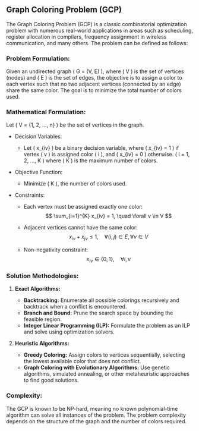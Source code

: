 ## Graph Coloring Problem (GCP)

The Graph Coloring Problem (GCP) is a classic combinatorial optimization problem with numerous real-world applications in areas such as scheduling, register allocation in compilers, frequency assignment in wireless communication, and many others. The problem can be defined as follows:

### Problem Formulation:

Given an undirected graph \( G = (V, E) \), where \( V \) is the set of vertices (nodes) and \( E \) is the set of edges, the objective is to assign a color to each vertex such that no two adjacent vertices (connected by an edge) share the same color. The goal is to minimize the total number of colors used.

### Mathematical Formulation:

Let \( V = \{1, 2, ..., n\} \) be the set of vertices in the graph.

- Decision Variables:
  - Let \( x_{iv} \) be a binary decision variable, where \( x_{iv} = 1 \) if vertex \( v \) is assigned color \( i \), and \( x_{iv} = 0 \) otherwise. \( i = 1, 2, ..., K \) where \( K \) is the maximum number of colors.

- Objective Function:
  - Minimize \( K \), the number of colors used.

- Constraints:
  - Each vertex must be assigned exactly one color:
    $$ \sum_{i=1}^{K} x_{iv} = 1, \quad \forall v \in V $$

  - Adjacent vertices cannot have the same color:
    $$ x_{iv} + x_{jv} \leq 1, \quad \forall (i, j) \in E, \forall v \in V $$

  - Non-negativity constraint:
    $$ x_{iv} \in \{0, 1\}, \quad \forall i, v $$

### Solution Methodologies:

1. **Exact Algorithms:**
   - **Backtracking:** Enumerate all possible colorings recursively and backtrack when a conflict is encountered.
   - **Branch and Bound:** Prune the search space by bounding the feasible region.
   - **Integer Linear Programming (ILP):** Formulate the problem as an ILP and solve using optimization solvers.

2. **Heuristic Algorithms:**
   - **Greedy Coloring:** Assign colors to vertices sequentially, selecting the lowest available color that does not conflict.
   - **Graph Coloring with Evolutionary Algorithms:** Use genetic algorithms, simulated annealing, or other metaheuristic approaches to find good solutions.

### Complexity:

The GCP is known to be NP-hard, meaning no known polynomial-time algorithm can solve all instances of the problem. The problem complexity depends on the structure of the graph and the number of colors required.

